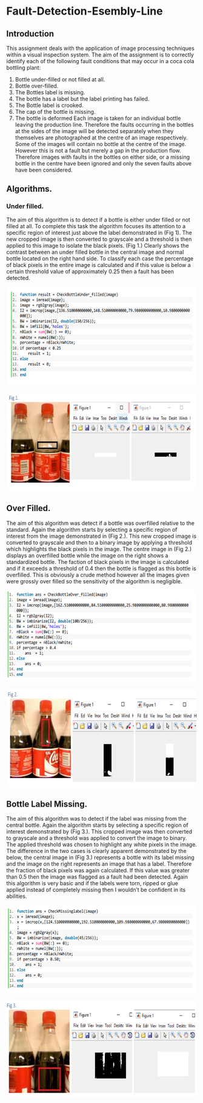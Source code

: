 # Fault-Detection-Esembly-Line

## Introduction
This assignment deals with the application of image processing techniques within a visual inspection
system. The aim of the assignment is to correctly identify each of the following fault conditions that
may occur in a coca cola bottling plant:
1. Bottle under-filled or not filled at all.
2. Bottle over-filled.
3. The Bottles label is missing.
4. The bottle has a label but the label printing has failed.
5. The Bottle label is crooked.
6. The cap of the bottle is missing.
7. The bottle is deformed
Each image is taken for an individual bottle leaving the production line. Therefore the faults
occurring in the bottles at the sides of the image will be detected separately when they themselves
are photographed at the centre of an image respectively. Some of the images will contain no bottle
at the centre of the image. However this is not a fault but merely a gap in the production flow.
Therefore images with faults in the bottles on either side, or a missing bottle in the centre have been
ignored and only the seven faults above have been considered.

## Algorithms.
### Under filled.
The aim of this algorithm is to detect if a bottle is either under filled or not filled at all. To complete
this task the algorithm focuses its attention to a specific region of interest just above the label
demonstrated in (Fig 1). The new cropped image is then converted to grayscale and a threshold is
then applied to this image to isolate the black pixels. (Fig 1.) Clearly shows the contrast between an
under filled bottle in the central image and normal bottle located on the right hand side. To classify
each case the percentage of black pixels in the entire image is calculated and if this value is below a
certain threshold value of approximately 0.25 then a fault has been detected.

<p align="center">
  <img width="615" height="258" src="/Images_/image1.PNG">
</p>

<p align="center">
  <img width="682" height="264" src="/Images_/image2.PNG">
</p>

## Over Filled.
The aim of this algorithm was detect if a bottle was overfilled relative to the standard. Again the
algorithm starts by selecting a specific region of interest from the image demonstrated in (Fig 2.).
This new cropped image is converted to grayscale and then to a binary image by applying a
threshold which highlights the black pixels in the image. The centre image in (Fig 2.) displays an
overfilled bottle while the image on the right shows a standardized bottle. The faction of black pixels
in the image is calculated and if it exceeds a threshold of 0.4 then the bottle is flagged as this bottle
is overfilled. This is obviously a crude method however all the images given were grossly over filled
so the sensitivity of the algorithm is negligible.

<p align="center">
  <img width="608" height="244" src="/Images_/image3.PNG">
</p>

<p align="center">
  <img width="672" height="258" src="/Images_/image4.PNG">
</p>

## Bottle Label Missing.
The aim of this algorithm was to detect if the label was missing from the central bottle. Again the
algorithm starts by selecting a specific region of interest demonstrated by (Fig 3.). This cropped
image was then converted to grayscale and a threshold was applied to convert the image to binary.
The applied threshold was chosen to highlight any white pixels in the image. The difference in the
two cases is clearly apparent demonstrated by the below, the central image in (Fig 3.) represents a
bottle with its label missing and the image on the right represents an image that has a label.
Therefore the fraction of black pixels was again calculated. If this value was greater than 0.5 then the
image was flagged as a fault had been detected. Again this algorithm is very basic and if the labels
were torn, ripped or glue applied instead of completely missing then I wouldn’t be confident in its
abilities. 

<p align="center">
  <img width="605" height="234" src="/Images_/image5.PNG">
</p>

<p align="center">
  <img width="680" height="258" src="/Images_/image6.PNG">
</p>
